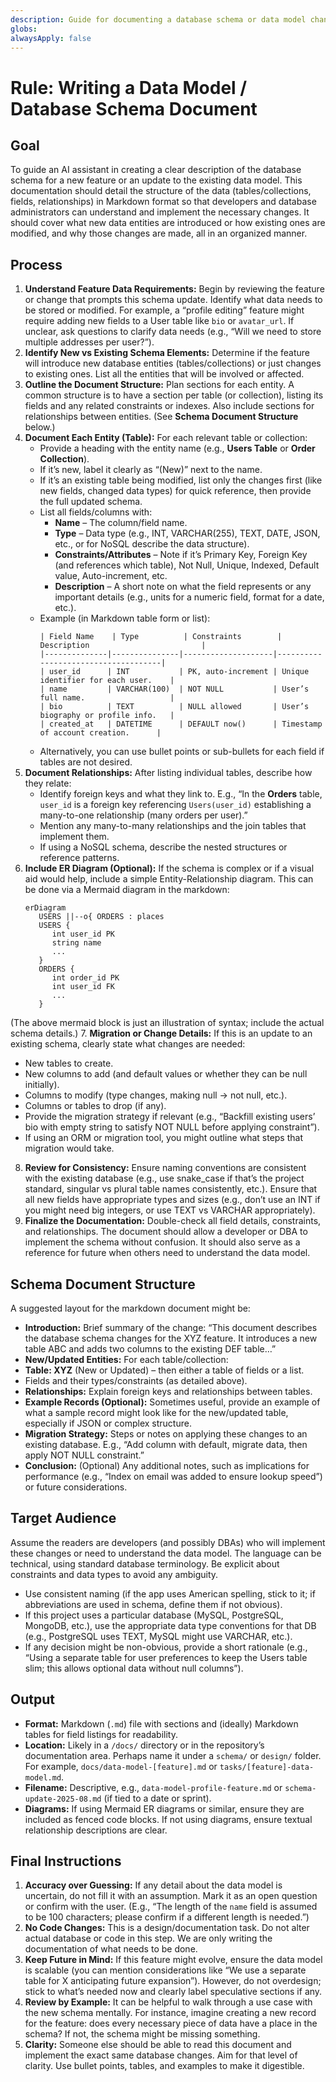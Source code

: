 ```yaml
---
description: Guide for documenting a database schema or data model changes
globs:
alwaysApply: false
---
```


# Rule: Writing a Data Model / Database Schema Document

## Goal

To guide an AI assistant in creating a clear description of the database schema for a new feature or an update to the existing data model. This documentation should detail the structure of the data (tables/collections, fields, relationships) in Markdown format so that developers and database administrators can understand and implement the necessary changes. It should cover what new data entities are introduced or how existing ones are modified, and why those changes are made, all in an organized manner.

## Process

1. **Understand Feature Data Requirements:** Begin by reviewing the feature or change that prompts this schema update. Identify what data needs to be stored or modified. For example, a “profile editing” feature might require adding new fields to a User table like `bio` or `avatar_url`. If unclear, ask questions to clarify data needs (e.g., “Will we need to store multiple addresses per user?”).
2. **Identify New vs Existing Schema Elements:** Determine if the feature will introduce new database entities (tables/collections) or just changes to existing ones. List all the entities that will be involved or affected.
3. **Outline the Document Structure:** Plan sections for each entity. A common structure is to have a section per table (or collection), listing its fields and any related constraints or indexes. Also include sections for relationships between entities. (See **Schema Document Structure** below.)
4. **Document Each Entity (Table):** For each relevant table or collection:
   - Provide a heading with the entity name (e.g., **Users Table** or **Order Collection**).
   - If it’s new, label it clearly as “(New)” next to the name.
   - If it’s an existing table being modified, list only the changes first (like new fields, changed data types) for quick reference, then provide the full updated schema.
   - List all fields/columns with:
     - **Name** – The column/field name.
     - **Type** – Data type (e.g., INT, VARCHAR(255), TEXT, DATE, JSON, etc., or for NoSQL describe the data structure).
     - **Constraints/Attributes** – Note if it’s Primary Key, Foreign Key (and references which table), Not Null, Unique, Indexed, Default value, Auto-increment, etc.
     - **Description** – A short note on what the field represents or any important details (e.g., units for a numeric field, format for a date, etc.).
   - Example (in Markdown table form or list):
     ```
     | Field Name    | Type          | Constraints        | Description                         |
     |--------------|---------------|--------------------|-------------------------------------|
     | user_id      | INT           | PK, auto-increment | Unique identifier for each user.    |
     | name         | VARCHAR(100)  | NOT NULL           | User’s full name.                   |
     | bio          | TEXT          | NULL allowed       | User’s biography or profile info.   |
     | created_at   | DATETIME      | DEFAULT now()      | Timestamp of account creation.      |
     ```
   - Alternatively, you can use bullet points or sub-bullets for each field if tables are not desired.
5. **Document Relationships:** After listing individual tables, describe how they relate:
   - Identify foreign keys and what they link to. E.g., “In the **Orders** table, `user_id` is a foreign key referencing `Users(user_id)` establishing a many-to-one relationship (many orders per user).”
   - Mention any many-to-many relationships and the join tables that implement them.
   - If using a NoSQL schema, describe the nested structures or reference patterns.
6. **Include ER Diagram (Optional):** If the schema is complex or if a visual aid would help, include a simple Entity-Relationship diagram. This can be done via a Mermaid diagram in the markdown:
   ```mermaid
   erDiagram
      USERS ||--o{ ORDERS : places
      USERS {
         int user_id PK
         string name
         ...
      }
      ORDERS {
         int order_id PK
         int user_id FK
         ...
      }
    ```
(The above mermaid block is just an illustration of syntax; include the actual schema details.)
7. **Migration or Change Details:** If this is an update to an existing schema, clearly state what changes are needed:
- New tables to create.
- New columns to add (and default values or whether they can be null initially).
- Columns to modify (type changes, making null -> not null, etc.).
- Columns or tables to drop (if any).
- Provide the migration strategy if relevant (e.g., “Backfill existing users’ bio with empty string to satisfy NOT NULL before applying constraint”).
- If using an ORM or migration tool, you might outline what steps that migration would take.
8. **Review for Consistency:** Ensure naming conventions are consistent with the existing database (e.g., use snake_case if that’s the project standard, singular vs plural table names consistently, etc.). Ensure that all new fields have appropriate types and sizes (e.g., don’t use an INT if you might need big integers, or use TEXT vs VARCHAR appropriately).
9. **Finalize the Documentation:** Double-check all field details, constraints, and relationships. The document should allow a developer or DBA to implement the schema without confusion. It should also serve as a reference for future when others need to understand the data model.

## Schema Document Structure

A suggested layout for the markdown document might be:

- **Introduction:** Brief summary of the change: “This document describes the database schema changes for the XYZ feature. It introduces a new table ABC and adds two columns to the existing DEF table…”
- **New/Updated Entities:** For each table/collection:
- **Table: XYZ** (New or Updated) – then either a table of fields or a list.
- Fields and their types/constraints (as detailed above).
- **Relationships:** Explain foreign keys and relationships between tables.
- **Example Records (Optional):** Sometimes useful, provide an example of what a sample record might look like for the new/updated table, especially if JSON or complex structure.
- **Migration Strategy:** Steps or notes on applying these changes to an existing database. E.g., “Add column with default, migrate data, then apply NOT NULL constraint.”
- **Conclusion:** (Optional) Any additional notes, such as implications for performance (e.g., “Index on email was added to ensure lookup speed”) or future considerations.

## Target Audience

Assume the readers are developers (and possibly DBAs) who will implement these changes or need to understand the data model. The language can be technical, using standard database terminology. Be explicit about constraints and data types to avoid any ambiguity.

- Use consistent naming (if the app uses American spelling, stick to it; if abbreviations are used in schema, define them if not obvious).
- If this project uses a particular database (MySQL, PostgreSQL, MongoDB, etc.), use the appropriate data type conventions for that DB (e.g., PostgreSQL uses TEXT, MySQL might use VARCHAR, etc.).
- If any decision might be non-obvious, provide a short rationale (e.g., “Using a separate table for user preferences to keep the Users table slim; this allows optional data without null columns”).

## Output

- **Format:** Markdown (`.md`) file with sections and (ideally) Markdown tables for field listings for readability.
- **Location:** Likely in a `/docs/` directory or in the repository’s documentation area. Perhaps name it under a `schema/` or `design/` folder. For example, `docs/data-model-[feature].md` or `tasks/[feature]-data-model.md`.
- **Filename:** Descriptive, e.g., `data-model-profile-feature.md` or `schema-update-2025-08.md` (if tied to a date or sprint).
- **Diagrams:** If using Mermaid ER diagrams or similar, ensure they are included as fenced code blocks. If not using diagrams, ensure textual relationship descriptions are clear.

## Final Instructions

1. **Accuracy over Guessing:** If any detail about the data model is uncertain, do not fill it with an assumption. Mark it as an open question or confirm with the user. (E.g., “The length of the `name` field is assumed to be 100 characters; please confirm if a different length is needed.”)
2. **No Code Changes:** This is a design/documentation task. Do not alter actual database or code in this step. We are only writing the documentation of what needs to be done.
3. **Keep Future in Mind:** If this feature might evolve, ensure the data model is scalable (you can mention considerations like “We use a separate table for X anticipating future expansion”). However, do not overdesign; stick to what’s needed now and clearly label speculative sections if any.
4. **Review by Example:** It can be helpful to walk through a use case with the new schema mentally. For instance, imagine creating a new record for the feature: does every necessary piece of data have a place in the schema? If not, the schema might be missing something.
5. **Clarity:** Someone else should be able to read this document and implement the exact same database changes. Aim for that level of clarity. Use bullet points, tables, and examples to make it digestible.
